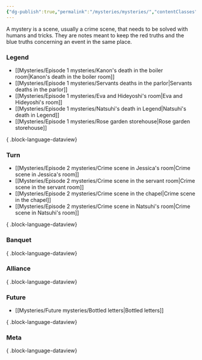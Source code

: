 ```yaml
---
{"dg-publish":true,"permalink":"/mysteries/mysteries/","contentClasses":"center-headings red-truth red-links blue-truth"}
---
```


A mystery is a scene, usually a crime scene, that needs to be solved with humans  and tricks.
They are notes meant to keep the red truths and the blue truths concerning an event in the same place.

### Legend

- [[Mysteries/Episode 1 mysteries/Kanon's death in the boiler room\|Kanon's death in the boiler room]]
- [[Mysteries/Episode 1 mysteries/Servants deaths in the parlor\|Servants deaths in the parlor]]
- [[Mysteries/Episode 1 mysteries/Eva and Hideyoshi's room\|Eva and Hideyoshi's room]]
- [[Mysteries/Episode 1 mysteries/Natsuhi's death in Legend\|Natsuhi's death in Legend]]
- [[Mysteries/Episode 1 mysteries/Rose garden storehouse\|Rose garden storehouse]]

{ .block-language-dataview}

### Turn
- [[Mysteries/Episode 2 mysteries/Crime scene in Jessica's room\|Crime scene in Jessica's room]]
- [[Mysteries/Episode 2 mysteries/Crime scene in the servant room\|Crime scene in the servant room]]
- [[Mysteries/Episode 2 mysteries/Crime scene in the chapel\|Crime scene in the chapel]]
- [[Mysteries/Episode 2 mysteries/Crime scene in Natsuhi's room\|Crime scene in Natsuhi's room]]

{ .block-language-dataview}
### Banquet

{ .block-language-dataview}
### Alliance

{ .block-language-dataview}

### Future
- [[Mysteries/Future mysteries/Bottled letters\|Bottled letters]]

{ .block-language-dataview}

### Meta

{ .block-language-dataview}

